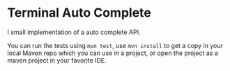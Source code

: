 Terminal Auto Complete
======================

I small implementation of a auto complete API.

You can run the tests using `mvn test`, 
use `mvn install` to get a copy in your local Maven repo which you can use in a project,
or open the project as a maven project in your favorite IDE.
